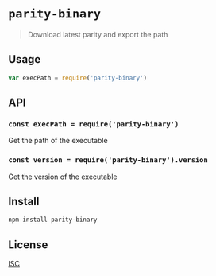 # `parity-binary`

> Download latest parity and export the path

## Usage

```js
var execPath = require('parity-binary')
```

## API

### `const execPath = require('parity-binary')`

Get the path of the executable

### `const version = require('parity-binary').version`

Get the version of the executable

## Install

```sh
npm install parity-binary
```

## License

[ISC](LICENSE)
